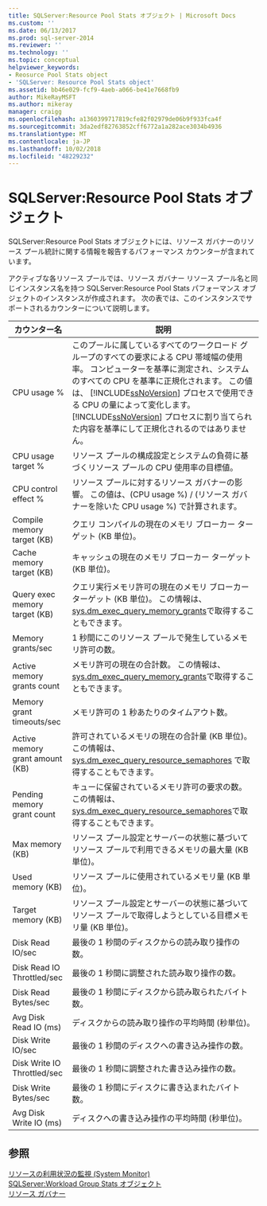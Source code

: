 ```yaml
---
title: SQLServer:Resource Pool Stats オブジェクト | Microsoft Docs
ms.custom: ''
ms.date: 06/13/2017
ms.prod: sql-server-2014
ms.reviewer: ''
ms.technology: ''
ms.topic: conceptual
helpviewer_keywords:
- Reosurce Pool Stats object
- 'SQLServer: Resource Pool Stats object'
ms.assetid: bb46e029-fcf9-4aeb-a066-be41e7668fb9
author: MikeRayMSFT
ms.author: mikeray
manager: craigg
ms.openlocfilehash: a1360399717819cfe82f02979de06b9f933fca4f
ms.sourcegitcommit: 3da2edf82763852cff6772a1a282ace3034b4936
ms.translationtype: MT
ms.contentlocale: ja-JP
ms.lasthandoff: 10/02/2018
ms.locfileid: "48229232"
---
```

# <a name="sql-server-resource-pool-stats-object"></a>SQLServer:Resource Pool Stats オブジェクト
  SQLServer:Resource Pool Stats オブジェクトには、リソース ガバナーのリソース プール統計に関する情報を報告するパフォーマンス カウンターが含まれています。  
  
 アクティブな各リソース プールでは、リソース ガバナー リソース プール名と同じインスタンス名を持つ SQLServer:Resource Pool Stats パフォーマンス オブジェクトのインスタンスが作成されます。 次の表では、このインスタンスでサポートされるカウンターについて説明します。  
  
|カウンター名|説明|  
|------------------|-----------------|  
|CPU usage %|このプールに属しているすべてのワークロード グループのすべての要求による CPU 帯域幅の使用率。 コンピューターを基準に測定され、システムのすべての CPU を基準に正規化されます。 この値は、 [!INCLUDE[ssNoVersion](../../includes/ssnoversion-md.md)] プロセスで使用できる CPU の量によって変化します。 [!INCLUDE[ssNoVersion](../../includes/ssnoversion-md.md)] プロセスに割り当てられた内容を基準にして正規化されるのではありません。|  
|CPU usage target %|リソース プールの構成設定とシステムの負荷に基づくリソース プールの CPU 使用率の目標値。|  
|CPU control effect %|リソース プールに対するリソース ガバナーの影響。 この値は、(CPU usage %) / (リソース ガバナーを除いた CPU usage %) で計算されます。|  
|Compile memory target (KB)|クエリ コンパイルの現在のメモリ ブローカー ターゲット (KB 単位)。|  
|Cache memory target (KB)|キャッシュの現在のメモリ ブローカー ターゲット (KB 単位)。|  
|Query exec memory target (KB)|クエリ実行メモリ許可の現在のメモリ ブローカー ターゲット (KB 単位)。 この情報は、 [sys.dm_exec_query_memory_grants](/sql/relational-databases/system-dynamic-management-views/sys-dm-exec-query-memory-grants-transact-sql)で取得することもできます。|  
|Memory grants/sec|1 秒間にこのリソース プールで発生しているメモリ許可の数。|  
|Active memory grants count|メモリ許可の現在の合計数。 この情報は、 [sys.dm_exec_query_memory_grants](/sql/relational-databases/system-dynamic-management-views/sys-dm-exec-query-memory-grants-transact-sql)で取得することもできます。|  
|Memory grant timeouts/sec|メモリ許可の 1 秒あたりのタイムアウト数。|  
|Active memory grant amount (KB)|許可されているメモリの現在の合計量 (KB 単位)。 この情報は、[sys.dm_exec_query_resource_semaphores](/sql/relational-databases/system-dynamic-management-views/sys-dm-exec-query-resource-semaphores-transact-sql) で取得することもできます。|  
|Pending memory grant count|キューに保留されているメモリ許可の要求の数。 この情報は、 [sys.dm_exec_query_resource_semaphores](/sql/relational-databases/system-dynamic-management-views/sys-dm-exec-query-resource-semaphores-transact-sql)で取得することもできます。|  
|Max memory (KB)|リソース プール設定とサーバーの状態に基づいてリソース プールで利用できるメモリの最大量 (KB 単位)。|  
|Used memory (KB)|リソース プールに使用されているメモリ量 (KB 単位)。|  
|Target memory (KB)|リソース プール設定とサーバーの状態に基づいてリソース プールで取得しようとしている目標メモリ量 (KB 単位)。|  
|Disk Read IO/sec|最後の 1 秒間のディスクからの読み取り操作の数。|  
|Disk Read IO Throttled/sec|最後の 1 秒間に調整された読み取り操作の数。|  
|Disk Read Bytes/sec|最後の 1 秒間にディスクから読み取られたバイト数。|  
|Avg Disk Read IO (ms)|ディスクからの読み取り操作の平均時間 (秒単位)。|  
|Disk Write IO/sec|最後の 1 秒間のディスクへの書き込み操作の数。|  
|Disk Write IO Throttled/sec|最後の 1 秒間に調整された書き込み操作の数。|  
|Disk Write Bytes/sec|最後の 1 秒間にディスクに書き込まれたバイト数。|  
|Avg Disk Write IO (ms)|ディスクへの書き込み操作の平均時間 (秒単位)。|  
  
## <a name="see-also"></a>参照  
 [リソースの利用状況の監視 &#40;System Monitor&#41;](monitor-resource-usage-system-monitor.md)   
 [SQLServer:Workload Group Stats オブジェクト](sql-server-workload-group-stats-object.md)   
 [リソース ガバナー](../resource-governor/resource-governor.md)  
  
  
